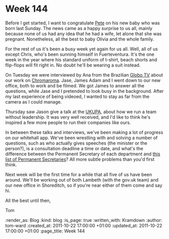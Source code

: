 Week 144
========

Before I get started, I want to congratulate [Pete](http://twitter.com/#!/yahoo_pete) on his new baby who was born last Sunday.  The news came as a happy surprise to us all, mainly because none of us had any idea that he had a wife, let alone that she was pregnant.  Nonetheless, all the best to baby Olivia and the whole family.

For the rest of us it's been a busy week yet again for us all.  Well, all of us except Chris, who's been sunning himself in Fuerteventura.  It's the one week in the year where his standard uniform of t-shirt, beach shorts and flip-flops will fit right in.  No doubt he'll be wearing a suit instead.

On Tuesday we were interviewed by Ana from the Brazilian [Globo TV](http://www.globo.com/) about our work on [Chromaroma](http://chromaroma.com).  Jase, James Adam and I went down to our new office, both to work and be filmed.  We got James to answer all the questions, while Jase and I pretended to look busy in the background.  After my last experience of being videoed, I wanted to stay as far from the camera as I could manage.

Thursday saw Jason give a talk at the [UKUPA](http://ukupa.org.uk/events/october-event-team-leadership/), about how we run a team without leadership.  It was very well received, and I'd like to think he's inspired a few more people to run their companies like ours.

In between these talks and interviews, we've been making a lot of progress on our whitehall app.  We've been wrestling with and solving a number of questions, such as who actually gives speeches (the minister or the person?), is a consultation deadline a time or date, and what's the difference between the Permanent Secretary of each department and [this list of Permanent Secretaries](http://www.civilservice.gov.uk/about/leadership/permanent-secretaries)?  All more subtle problems than you'd first think.

Next week will be the first time for a while that all five of us have been around.  We'll be working out of both Lambeth (with the gov.uk team) and our new office in Shoreditch, so if you're near either of them come and say hi.

All the best until then,

Tom

:render_as: Blog
:kind: blog
:is_page: true
:written_with: Kramdown
:author: tom-ward
:created_at: 2011-10-22 17:00:00 +01:00
:updated_at: 2011-10-22 17:00:00 +01:00
:page_title: Week 144